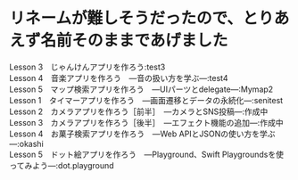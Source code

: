 # リネームが難しそうだったので、とりあえず名前そのままであげました

Lesson 3　じゃんけんアプリを作ろう:test3  
Lesson 4　音楽アプリを作ろう　―音の扱い方を学ぶ―:test4  
Lesson 5　マップ検索アプリを作ろう　―UIパーツとdelegate―:Mymap2  
Lesson 1　タイマーアプリを作ろう　―画面遷移とデータの永続化―:senitest  
Lesson 2　カメラアプリを作ろう［前半］　―カメラとSNS投稿―:作成中  
Lesson 3　カメラアプリを作ろう［後半］　―エフェクト機能の追加―:作成中  
Lesson 4　お菓子検索アプリを作ろう　―Web APIとJSONの使い方を学ぶ―:okashi  
Lesson 5　ドット絵アプリを作ろう　―Playground、Swift Playgroundsを使ってみよう―:dot.playground  
